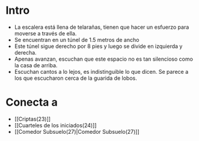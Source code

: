 # Intro
- La escalera está llena de telarañas, tienen que hacer un esfuerzo para moverse a través de ella.
- Se encuentran en un túnel de 1.5 metros de ancho
- Este túnel sigue derecho por 8 pies y luego se divide en izquierda y derecha.
- Apenas avanzan, escuchan que este espacio no es tan silencioso como la casa de arriba.
- Escuchan cantos a lo lejos, es indistinguible lo que dicen. Se parece a los que escucharon cerca de la guarida de lobos.

# Conecta a
- [[Criptas(23)]]
- [[Cuarteles de los iniciados(24)]]
- [[Comedor Subsuelo(27)|Comedor Subsuelo(27)]]